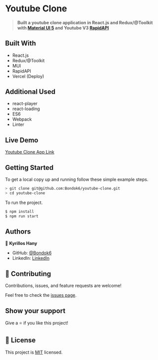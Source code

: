 # Youtube Clone

> #### Built a youtube clone application in React.js and Redux/@Toolkit with [Material UI 5](https://mui.com/) and Youtube V3 [RapidAPI](https://rapidapi.com/ytdlfree/api/youtube-v31?utm_source=youtube.com%2FJavaScriptMastery&utm_medium=referral&utm_campaign=DevRel) 


## Built With

- React.js
- Redux/@Toolkit
- MUI
- RapidAPI
- Vercel (Deploy)

## Additional Used

- react-player
- react-loading
- ES6 
- Webpack
- Linter

## Live Demo

[Youtube Clone App Link]()


## Getting Started

To get a local copy up and running follow these simple example steps.

```bash
> git clone git@github.com:Bondok6/youtube-clone.git
> cd youtube-clone
```

To run the project.

```bash
$ npm install
$ npm run start
```

## Authors

👤 **Kyrillos Hany**

- GitHub: [@Bondok6](https://github.com/Bondok6)
- LinkedIn: [LinkedIn](https://www.linkedin.com/in/kyrillos-hany/)


## 🤝 Contributing

Contributions, issues, and feature requests are welcome!

Feel free to check the [issues page](../../issues/).

## Show your support

Give a ⭐️ if you like this project!

## 📝 License

This project is [MIT](./MIT.md) licensed.

